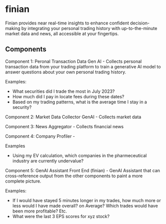 # finian
Finian provides near real-time insights to enhance confident decision-making by integrating your personal trading history with up-to-the-minute market data and news, all accessible at your fingertips.


## Components

Component 1: Peronal Transaction Data Gen AI - Collects personal transaction data from your trading platform to train a generative AI model to answer questions about your own personal trading history. 

Examples:
* What securities did I trade the most in July 2023?
* How much did I pay in locate fees during these dates?
* Based on my trading patterns, what is the average time I stay in a security?


Component 2: Market Data Collector GenAI - Collects market data 


Component 3: News Aggregator - Collects financial news


Component 4: Company Profiler - 

Examples
* Using my EV calculation, which companies in the pharmeceutical industry are currently undervalue?

Component 5: GenAI Assistant Front End (finian) - GenAI Assistant that can cross-reference output from the other components to paint a more complete picture.

Examples:
* If I would have stayed 5 minutes longer in my trades, how much more or less would I have made overall? on Average? Which trades would have been more profitable? Etc.
* What were the last 3 EPS scores for xyz stock?
